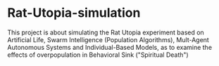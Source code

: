 # Rat-Utopia-simulation
This project is about simulating the Rat Utopia experiment based on Artificial Life, Swarm Intelligence (Population Algorithms), Mult-Agent Autonomous Systems and Individual-Based Models, as to examine the effects of overpopulation in Behavioral Sink ("Spiritual Death") 
